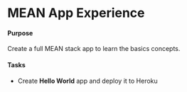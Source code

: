 # MEAN App Experience

#### Purpose

Create a full MEAN stack app to learn the basics concepts.

#### Tasks

* Create **Hello World** app and deploy it to Heroku
